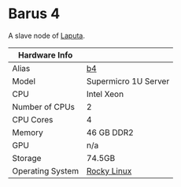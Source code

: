 
# Barus 4

A slave node of [Laputa](/systems/laputa).

**Hardware Info** | |
---|---
Alias | [b4]()
Model | Supermicro 1U Server
CPU | Intel Xeon
Number of CPUs | 2
CPU Cores | 4
Memory | 46 GB DDR2
GPU | n/a
Storage | 74.5GB
Operating System | [Rocky Linux](https://rockylinux.org/)
